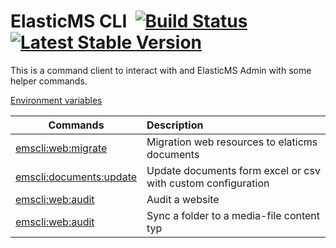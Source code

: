 # ElasticMS CLI &nbsp;[![Build Status](https://github.com/ems-project/elasticms-toolbox-docker/actions/workflows/ci.yml/badge.svg)](https://github.com/ems-project/elasticms-toolbox-docker) [![Latest Stable Version](https://img.shields.io/github/v/release/ems-project/elasticms-cli)](https://github.com/ems-project/elasticms-cli/releases)

This is a command client to interact with and ElasticMS Admin with some helper commands.

[Environment variables](/elasticms-cli/parameters.md)

| Commands                                               | Description                                                  |
|--------------------------------------------------------|:-------------------------------------------------------------|
| [emscli:web:migrate](/elasticms-cli/migrate-web.md)    | Migration web resources to elaticms documents                |
| [emscli:documents:update](/elasticms-cli/documents.md) | Update documents form excel or csv with custom configuration |   
| [emscli:web:audit](/elasticms-cli/audit.md)            | Audit a website                                              |
| [emscli:web:audit](/elasticms-cli/media-file.md)       | Sync a folder to a media-file content typ                    |
